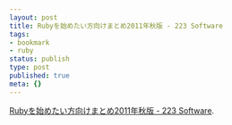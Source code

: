 ```yaml
---
layout: post
title: Rubyを始めたい方向けまとめ2011年秋版 - 223 Software
tags:
- bookmark
- ruby
status: publish
type: post
published: true
meta: {}
---
```

<a href="http://www.223soft.net/54">Rubyを始めたい方向けまとめ2011年秋版 - 223 Software</a>.
